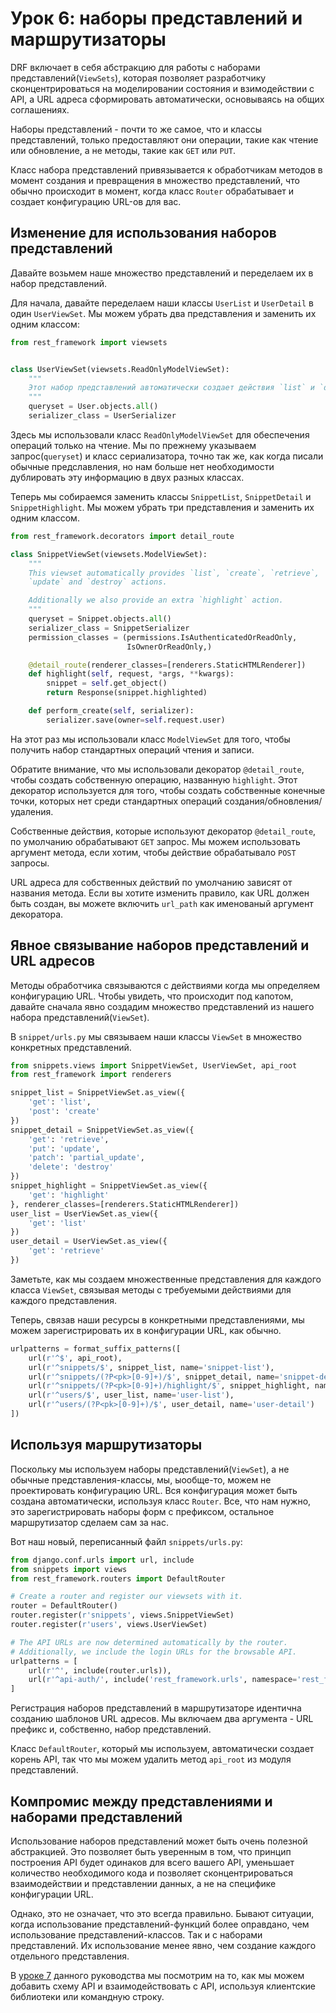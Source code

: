 # Урок 6: наборы представлений и маршрутизаторы

DRF включает в себя абстракцию для работы с наборами представлений(`ViewSets`), которая позволяет разработчику сконцентрироваться на моделировании состояния и взимодействии с API, а URL адреса сформировать автоматически, основываясь на общих соглашениях.

Наборы представлений - почти то же самое, что и классы представлений, только предоставляют они операции, такие как чтение или обновление, а не методы, такие как `GET` или `PUT`.

Класс набора представлений привязывается к обработчикам методов в момент создания и превращения в множество представлений, что обычно происходит в момент, когда класс `Router` обрабатывает и создает конфигурацию URL-ов для вас.
<!--A ViewSet class is only bound to a set of method handlers at the last moment, when it is instantiated into a set of views, typically by using a Router class which handles the complexities of defining the URL conf for you.-->

## Изменение для использования наборов представлений

Давайте возьмем наше множество представлений и переделаем их в набор представлений.

Для начала, давайте переделаем наши классы `UserList` и `UserDetail` в один `UserViewSet`. Мы можем убрать два представления и заменить их одним классом:

```py
from rest_framework import viewsets


class UserViewSet(viewsets.ReadOnlyModelViewSet):
    """
    Этот набор представлений автоматически создает действия `list` и `detail`.
    """
    queryset = User.objects.all()
    serializer_class = UserSerializer
```

Здесь мы использовали класс `ReadOnlyModelViewSet` для обеспечения операций только на чтение. Мы по прежнему указываем запрос(`queryset`) и класс сериализатора, точно так же, как когда писали обычные предславления, но нам больше нет необходимости дублировать эту информацию в двух разных классах.

Теперь мы собираемся заменить классы `SnippetList`, `SnippetDetail` и `SnippetHighlight`. Мы можем убрать три представления и заменить их одним классом.

```py
from rest_framework.decorators import detail_route

class SnippetViewSet(viewsets.ModelViewSet):
    """
    This viewset automatically provides `list`, `create`, `retrieve`,
    `update` and `destroy` actions.

    Additionally we also provide an extra `highlight` action.
    """
    queryset = Snippet.objects.all()
    serializer_class = SnippetSerializer
    permission_classes = (permissions.IsAuthenticatedOrReadOnly,
                          IsOwnerOrReadOnly,)

    @detail_route(renderer_classes=[renderers.StaticHTMLRenderer])
    def highlight(self, request, *args, **kwargs):
        snippet = self.get_object()
        return Response(snippet.highlighted)

    def perform_create(self, serializer):
        serializer.save(owner=self.request.user)
```

На этот раз мы использовали класс `ModelViewSet` для того, чтобы получить набор стандартных операций чтения и записи.

Обратите внимание, что мы использовали декоратор `@detail_route`, чтобы создать собственную операцию, названную `highlight`. Этот декоратор используется для того, чтобы создать собственные конечные точки, которых нет среди стандартных операций создания/обновления/удаления.

Собственные действия, которые используют декоратор `@detail_route`, по умолчанию обрабатывают `GET` запрос. Мы можем использовать аргумент метода, если хотим, чтобы действие обрабатывало `POST` запросы.

URL адреса для собственных действий по умолчанию зависят от названия метода. Если вы хотите изменить правило, как URL должен быть создан, вы можете включить `url_path` как именованый аргумент декоратора.

## Явное связывание наборов представлений и URL адресов

Методы обработчика связываются с действиями когда мы определяем конфигурацию URL. Чтобы увидеть, что происходит под капотом, давайте сначала явно создадим множество представлений из нашего набора представлений(`ViewSet`).

В `snippet/urls.py` мы связываем наши классы `ViewSet` в множество конкретных представлений.

```py
from snippets.views import SnippetViewSet, UserViewSet, api_root
from rest_framework import renderers

snippet_list = SnippetViewSet.as_view({
    'get': 'list',
    'post': 'create'
})
snippet_detail = SnippetViewSet.as_view({
    'get': 'retrieve',
    'put': 'update',
    'patch': 'partial_update',
    'delete': 'destroy'
})
snippet_highlight = SnippetViewSet.as_view({
    'get': 'highlight'
}, renderer_classes=[renderers.StaticHTMLRenderer])
user_list = UserViewSet.as_view({
    'get': 'list'
})
user_detail = UserViewSet.as_view({
    'get': 'retrieve'
})
```

Заметьте, как мы создаем множественные представления для каждого класса `ViewSet`, связывая методы с требуемыми действиями для каждого представления.

Теперь, связав наши ресурсы в конкретными представлениями, мы можем зарегистрировать их в конфигурации URL, как обычно.

```py
urlpatterns = format_suffix_patterns([
    url(r'^$', api_root),
    url(r'^snippets/$', snippet_list, name='snippet-list'),
    url(r'^snippets/(?P<pk>[0-9]+)/$', snippet_detail, name='snippet-detail'),
    url(r'^snippets/(?P<pk>[0-9]+)/highlight/$', snippet_highlight, name='snippet-highlight'),
    url(r'^users/$', user_list, name='user-list'),
    url(r'^users/(?P<pk>[0-9]+)/$', user_detail, name='user-detail')
])
```

## Используя маршрутизаторы

Поскольку мы используем наборы представлений(`ViewSet`), а не обычные представления-классы, мы, ыообще-то, можем не проектировать конфигурацию URL. Вся конфигурация может быть создана автоматически, используя класс `Router`. Все, что нам нужно, это зарегистрировать наборы форм с префиксом, остальное маршрутизатор сделаем сам за нас.

Вот наш новый, переписанный файл `snippets/urls.py`:

```py
from django.conf.urls import url, include
from snippets import views
from rest_framework.routers import DefaultRouter

# Create a router and register our viewsets with it.
router = DefaultRouter()
router.register(r'snippets', views.SnippetViewSet)
router.register(r'users', views.UserViewSet)

# The API URLs are now determined automatically by the router.
# Additionally, we include the login URLs for the browsable API.
urlpatterns = [
    url(r'^', include(router.urls)),
    url(r'^api-auth/', include('rest_framework.urls', namespace='rest_framework'))
]
```

Регистрация наборов представлений в маршрутизаторе идентична созданию шаблонов URL адресов. Мы включаем два аргумента - URL префикс и, собственно, набор представлений.

Класс `DefaultRouter`, который мы используем, автоматически создает корень API, так что мы можем удалить метод `api_root` из модуля представлений.


## Компромис между представлениями и наборами представлений

Использование наборов представлений может быть очень полезной абстракцией. Это позволяет быть уверенным в том, что принцип построения API будет одинаков для всего вашего API, уменьшает количество необходимого кода и позволяет сконцентрироваться взаимодействии и представлении данных, а не на специфике конфигурации URL.

Однако, это не означает, что это всегда правильно. Бывают ситуации, когда использование представлений-функций более оправдано, чем использование представлений-классов. Так и с наборами представлений. Их использование менее явно, чем создание каждого отдельного представления.

В [уроке 7](schemas-and-client-libs.md) данного руководства мы посмотрим на то, как мы можем добавить схему API и взаимодействовать с API, используя клиентские библиотеки или командную строку.
